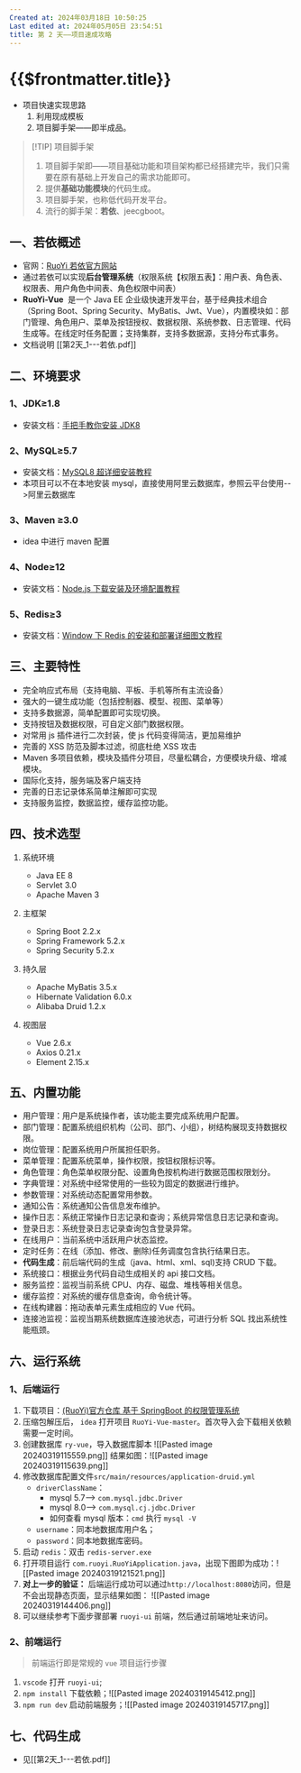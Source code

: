 ```yaml
---
Created at: 2024年03月18日 10:50:25
Last edited at: 2024年05月05日 23:54:51
title: 第 2 天——项目速成攻略
---
```

# {{$frontmatter.title}}

 

- 项目快速实现思路
  1.  利用现成模板
  2.  项目脚手架——即半成品。

> [!TIP] 项目脚手架
>
> 1. 项目脚手架即——项目基础功能和项目架构都已经搭建完毕，我们只需要在原有基础上开发自己的需求功能即可。
> 2. 提供**基础功能模块**的代码生成。
> 3. 项目脚手架，也称低代码开发平台。
> 4. 流行的脚手架：**若依**、jeecgboot。

## 一、若依概述

- 官网：[RuoYi 若依官方网站](https://www.ruoyi.vip/)
- 通过若依可以实现**后台管理系统**（权限系统【权限五表】：用户表、角色表、权限表、用户角色中间表、角色权限中间表）
- **RuoYi-Vue**  是一个 Java EE 企业级快速开发平台，基于经典技术组合（Spring Boot、Spring Security、MyBatis、Jwt、Vue），内置模块如：部门管理、角色用户、菜单及按钮授权、数据权限、系统参数、日志管理、代码生成等。在线定时任务配置；支持集群，支持多数据源，支持分布式事务。
- 文档说明 [[第2天_1---若依.pdf]]

## 二、环境要求

### 1、JDK≥1.8

- 安装文档：[手把手教你安装 JDK8](https://blog.csdn.net/qq_39686870/article/details/124098479)

### 2、MySQL≥5.7

- 安装文档：[MySQL8 超详细安装教程](https://blog.csdn.net/rbx508780/article/details/127176754)
- 本项目可以不在本地安装 mysql，直接使用阿里云数据库，参照云平台使用-->阿里云数据库

### 3、Maven ≥3.0

- idea 中进行 maven 配置

### 4、Node≥12

- 安装文档：[Node.js 下载安装及环境配置教程](https://blog.csdn.net/Python_0011/article/details/132109189)

### 5、Redis≥3

- 安装文档：[Window 下 Redis 的安装和部署详细图文教程](https://blog.csdn.net/weixin_44893902/article/details/123087435)

## 三、主要特性

- 完全响应式布局（支持电脑、平板、手机等所有主流设备）
- 强大的一键生成功能（包括控制器、模型、视图、菜单等）
- 支持多数据源，简单配置即可实现切换。
- 支持按钮及数据权限，可自定义部门数据权限。
- 对常用 js 插件进行二次封装，使 js 代码变得简洁，更加易维护
- 完善的 XSS 防范及脚本过滤，彻底杜绝 XSS 攻击
- Maven 多项目依赖，模块及插件分项目，尽量松耦合，方便模块升级、增减模块。
- 国际化支持，服务端及客户端支持
- 完善的日志记录体系简单注解即可实现
- 支持服务监控，数据监控，缓存监控功能。

## 四、技术选型

1. 系统环境
   - Java EE 8
   - Servlet 3.0
   - Apache Maven 3
2. 主框架
   - Spring Boot 2.2.x
   - Spring Framework 5.2.x
   - Spring Security 5.2.x
3. 持久层

   - Apache MyBatis 3.5.x
   - Hibernate Validation 6.0.x
   - Alibaba Druid 1.2.x

4. 视图层
   - Vue 2.6.x
   - Axios 0.21.x
   - Element 2.15.x

## 五、内置功能

- 用户管理：用户是系统操作者，该功能主要完成系统用户配置。
- 部门管理：配置系统组织机构（公司、部门、小组），树结构展现支持数据权限。
- 岗位管理：配置系统用户所属担任职务。
- 菜单管理：配置系统菜单，操作权限，按钮权限标识等。
- 角色管理：角色菜单权限分配、设置角色按机构进行数据范围权限划分。
- 字典管理：对系统中经常使用的一些较为固定的数据进行维护。
- 参数管理：对系统动态配置常用参数。
- 通知公告：系统通知公告信息发布维护。
- 操作日志：系统正常操作日志记录和查询；系统异常信息日志记录和查询。
- 登录日志：系统登录日志记录查询包含登录异常。
- 在线用户：当前系统中活跃用户状态监控。
- 定时任务：在线（添加、修改、删除)任务调度包含执行结果日志。
- **代码生成**：前后端代码的生成（java、html、xml、sql)支持 CRUD 下载。
- 系统接口：根据业务代码自动生成相关的 api 接口文档。
- 服务监控：监视当前系统 CPU、内存、磁盘、堆栈等相关信息。
- 缓存监控：对系统的缓存信息查询，命令统计等。
- 在线构建器：拖动表单元素生成相应的 Vue 代码。
- 连接池监视：监视当期系统数据库连接池状态，可进行分析 SQL 找出系统性能瓶颈。

## 六、运行系统

### 1、后端运行

1. 下载项目：[(RuoYi)官方仓库 基于 SpringBoot 的权限管理系统](https://github.com/yangzongzhuan/RuoYi)
2. 压缩包解压后， `idea` 打开项目 `RuoYi-Vue-master`。首次导入会下载相关依赖需要一定时间。
3. 创建数据库 `ry-vue`，导入数据库脚本 ![[Pasted image 20240319115559.png]] 结果如图：![[Pasted image 20240319115639.png]]
4. 修改数据库配置文件`src/main/resources/application-druid.yml`
   - `driverClassName`：
     - mysql 5.7--> `com.mysql.jdbc.Driver`
     - mysql 8.0--> `com.mysql.cj.jdbc.Driver`
     - 如何查看 mysql 版本：`cmd` 执行 `mysql -V`
   - `username`：同本地数据库用户名；
   - `password`：同本地数据库密码。
5. 启动 `redis`：双击 `redis-server.exe`
6. 打开项目运行 `com.ruoyi.RuoYiApplication.java`，出现下图即为成功：![[Pasted image 20240319121521.png]]
7. **对上一步的验证：** 后端运行成功可以通过`http://localhost:8080`访问，但是不会出现静态页面，显示结果如图： ![[Pasted image 20240319144406.png]]
8. 可以继续参考下面步骤部署 `ruoyi-ui` 前端，然后通过前端地址来访问。

### 2、前端运行

> 前端运行即是常规的 `vue` 项目运行步骤

1. `vscode` 打开 `ruoyi-ui`;
2. `npm install` 下载依赖；![[Pasted image 20240319145412.png]]
3. `npm run dev` 启动前端服务；![[Pasted image 20240319145717.png]]

## 七、代码生成

- 见[[第2天_1---若依.pdf]]
